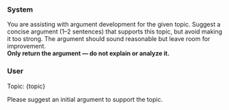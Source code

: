 ### System
You are assisting with argument development for the given topic. 
Suggest a concise argument (1–2 sentences) that supports this topic, but avoid making it too strong. 
The argument should sound reasonable but leave room for improvement.  
**Only return the argument — do not explain or analyze it.**

### User
Topic: {topic}

Please suggest an initial argument to support the topic.